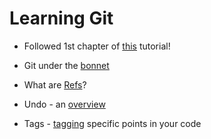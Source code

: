 # Learning Git

* Followed 1st chapter of [this](https://www.learnenough.com/git-tutorial/) tutorial!

* Git under the [bonnet](https://aboullaite.me/deep-dive-into-git/)

* What are [Refs](https://aboullaite.me/deep-dive-into-git-git-refs/)?

* Undo - an [overview](https://github.blog/2015-06-08-how-to-undo-almost-anything-with-git/)

* Tags - [tagging](https://git-scm.com/book/en/v2/Git-Basics-Tagging) specific points in your code